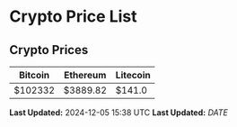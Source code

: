 # Crypto Price List

## Crypto Prices
| Bitcoin | Ethereum | Litecoin |
| ------- | -------- | -------- |
| $102332 | $3889.82 | $141.0 |
**Last Updated:** 2024-12-05 15:38 UTC
**Last Updated:** $DATE$
